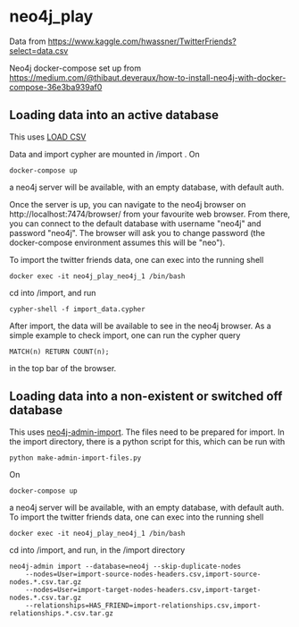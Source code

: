 # neo4j_play

Data from https://www.kaggle.com/hwassner/TwitterFriends?select=data.csv

Neo4j docker-compose set up from https://medium.com/@thibaut.deveraux/how-to-install-neo4j-with-docker-compose-36e3ba939af0

## Loading data into an active database

This uses [LOAD CSV](https://neo4j.com/docs/cypher-manual/current/clauses/load-csv/)

Data and import cypher are mounted in /import . On
```
docker-compose up
```
a neo4j server will be available, with an empty database, with default auth.

Once the server is up, you can navigate to the neo4j browser on http://localhost:7474/browser/ from your favourite web browser. From there, you can connect to the default database with username "neo4j" and password "neo4j". The browser will ask you to change password (the docker-compose environment assumes this will be "neo").

To import the twitter friends data, one can exec into the running shell
```
docker exec -it neo4j_play_neo4j_1 /bin/bash
```
cd into /import, and run
```
cypher-shell -f import_data.cypher
```
After import, the data will be available to see in the neo4j browser. As a simple example to check import, one can run the cypher query
```
MATCH(n) RETURN COUNT(n);
```
in the top bar of the browser.

## Loading data into a non-existent or switched off database

This uses [neo4j-admin-import](https://neo4j.com/docs/operations-manual/current/tutorial/neo4j-admin-import/). The files need to be prepared for import. In the import directory, there is a python script for this, which can be run with
```
python make-admin-import-files.py
```
On
```
docker-compose up
```
a neo4j server will be available, with an empty database, with default auth.
To import the twitter friends data, one can exec into the running shell
```
docker exec -it neo4j_play_neo4j_1 /bin/bash
```
cd into /import, and run, in the /import directory
```
neo4j-admin import --database=neo4j --skip-duplicate-nodes
    --nodes=User=import-source-nodes-headers.csv,import-source-nodes.*.csv.tar.gz
    --nodes=User=import-target-nodes-headers.csv,import-target-nodes.*.csv.tar.gz
    --relationships=HAS_FRIEND=import-relationships.csv,import-relationships.*.csv.tar.gz
```

